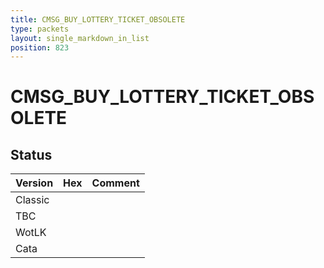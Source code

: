 ```yaml
---
title: CMSG_BUY_LOTTERY_TICKET_OBSOLETE
type: packets
layout: single_markdown_in_list
position: 823
---
```


# CMSG_BUY_LOTTERY_TICKET_OBSOLETE

## Status

Version | Hex | Comment
---------- | ---------- | ---------- 
Classic |  |  
TBC |  |  
WotLK |  |  
Cata |  |  
